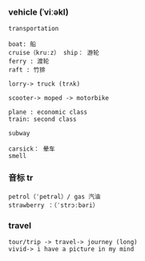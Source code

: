 ### vehicle (ˈviːəkl)
```
transportation

boat: 船
cruise（kruːz） ship： 游轮
ferry : 渡轮
raft : 竹排

lorry-> truck (trʌk) 

scooter-> moped -> motorbike

plane : economic class
train: second class

subway

carsick： 晕车
smell
```

### 音标 tr
```
petrol（ˈpetrəl）/ gas 汽油
strawberry ：（ˈstrɔːbəri）
```

### travel
```
tour/trip -> travel-> journey (long)
vivid-> i have a picture in my mind 
```